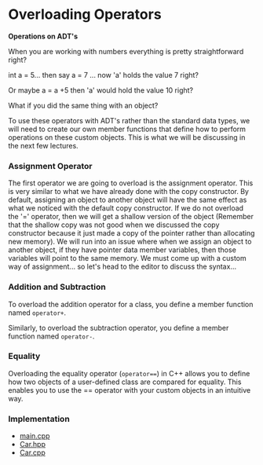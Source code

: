 # Overloading Operators

**Operations on ADT's**

When you are working with numbers everything is pretty straightforward right?

int a = 5... then say a = 7 ... now 'a' holds the value 7 right?

Or maybe a = a +5 then 'a' would hold the value 10 right?

What if you did the same thing with an object?

To use these operators with ADT's rather than the standard data types, we will
need to create our own member functions that define how to perform operations on
these custom objects. This is what we will be discussing in the next few
lectures.

### Assignment Operator

The first operator we are going to overload is the assignment operator. This is
very similar to what we have already done with the copy constructor. By default,
assigning an object to another object will have the same effect as what we
noticed with the default copy constructor. If we do not overload the '='
operator, then we will get a shallow version of the object (Remember that the
shallow copy was not good when we discussed the copy constructor because it just
made a copy of the pointer rather than allocating new memory). We will run into
an issue where when we assign an object to another object, if they have pointer
data member variables, then those variables will point to the same memory. We
must come up with a custom way of assignment... so let's head to the editor to
discuss the syntax...

### Addition and Subtraction

To overload the addition operator for a class, you define a member function
named `operator+`.

Similarly, to overload the subtraction operator, you define a member function
named `operator-`.

### Equality

Overloading the equality operator (`operator==`) in C++ allows you to define how
two objects of a user-defined class are compared for equality. This enables you
to use the == operator with your custom objects in an intuitive way.

### Implementation

- [main.cpp](main.cpp)
- [Car.hpp](Car.hpp)
- [Car.cpp](Car.cpp)
